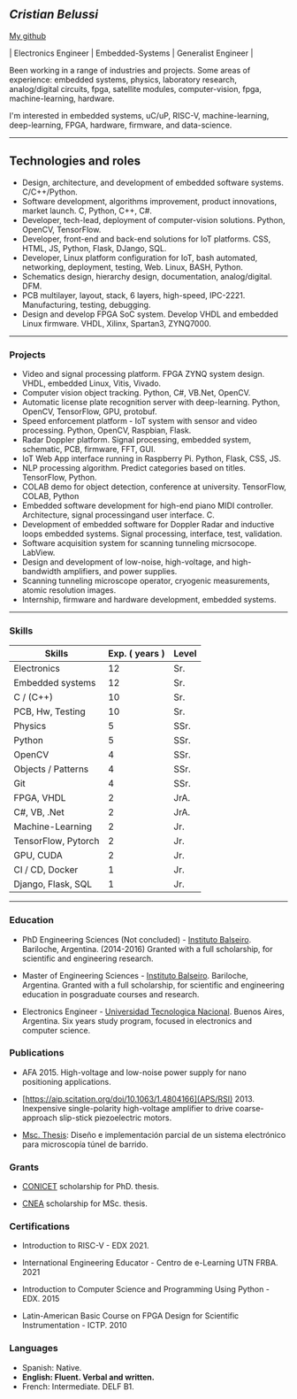 ## _Cristian Belussi_ 


[My github](https://github.com/xtianhb) 

| Electronics Engineer | Embedded-Systems | Generalist Engineer |

Been working in a range of industries and projects. Some areas of experience: 
embedded systems, physics, laboratory research, analog/digital circuits, fpga,
satellite modules, computer-vision, fpga, machine-learning, hardware.

I'm interested in embedded systems, uC/uP, RISC-V, machine-learning, 
deep-learning, FPGA, hardware, firmware, and data-science.

* * *

## Technologies and roles

- Design, architecture, and development of embedded software systems. C/C++/Python.
- Software development, algorithms improvement, product innovations, market launch. C, Python, C++, C#.
- Developer, tech-lead, deployment of computer-vision solutions. Python, OpenCV, TensorFlow.
- Developer, front-end and back-end solutions for IoT platforms. CSS, HTML, JS, Python, Flask, DJango, SQL.
- Developer, Linux platform configuration for IoT, bash automated, networking, deployment, testing, Web. Linux, BASH, Python.
- Schematics design, hierarchy design, documentation, analog/digital. DFM.
- PCB multilayer, layout, stack, 6 layers, high-speed, IPC-2221. Manufacturing, testing, debugging.
- Design and develop FPGA SoC system. Develop VHDL and embedded Linux firmware. VHDL, Xilinx, Spartan3, ZYNQ7000.

* * *

### Projects

- Video and signal processing platform. FPGA ZYNQ system design. VHDL, embedded Linux, Vitis, Vivado.
- Computer vision object tracking. Python, C#, VB.Net, OpenCV.
- Automatic license plate recognition server with deep-learning. Python, OpenCV, TensorFlow, GPU, protobuf.
- Speed enforcement platform - IoT system with sensor and video processing. Python, OpenCV, Raspbian, Flask.
- Radar Doppler platform. Signal processing, embedded system, schematic, PCB, firmware, FFT, GUI.
- IoT Web App interface running in Raspberry Pi. Python, Flask, CSS, JS.
- NLP processing algorithm. Predict categories based on titles. TensorFlow, Python.
- COLAB demo for object detection, conference at university. TensorFlow, COLAB, Python
- Embedded software development for high-end piano MIDI controller. Architecture, signal processingand user interface. C.
- Development of embedded software for Doppler Radar and inductive loops embedded systems. Signal processing, interface, test, validation.
- Software acquisition system for scanning tunneling micrsocope. LabView.
- Design and development of low-noise, high-voltage, and high-bandwidth amplifiers, and power supplies.
- Scanning tunneling microscope operator, cryogenic measurements, atomic resolution images.
- Internship, firmware and hardware development, embedded systems.

* * *

### Skills

| Skills | Exp. ( years ) | Level |
|-------|--------|---------|
| Electronics | 12  | Sr. |
| Embedded systems | 12  | Sr. |
| C / (C++) | 10  | Sr.  |
| PCB, Hw, Testing   | 10  | Sr. |
| Physics | 5  | SSr. |
| Python | 5 |  SSr. |
| OpenCV | 4  | SSr.|
| Objects / Patterns | 4 |  SSr. |
| Git | 4  | SSr. |
| FPGA, VHDL | 2  | JrA. |
| C#, VB, .Net| 2  | JrA. |
| Machine-Learning | 2  | Jr. |
| TensorFlow, Pytorch | 2  | Jr. |
| GPU, CUDA | 2  | Jr. |
| CI / CD, Docker | 1  | Jr. |
| Django, Flask, SQL | 1 | Jr. |

* * *

### Education

- PhD Engineering Sciences (Not concluded) - [Instituto Balseiro](http://ib.edu.ar). Bariloche, Argentina. (2014-2016) 
Granted with a full scholarship, for scientific and engineering research.

- Master of Engineering Sciences - [Instituto Balseiro](http://ib.edu.ar). Bariloche, Argentina. 
Granted with a full scholarship, for scientific and engineering education in posgraduate courses and research. 

- Electronics Engineer - [Universidad Tecnologica Nacional](http://www.frh.utn.edu.ar/). Buenos Aires, Argentina. Six years study program, focused in electronics and computer science.

### Publications

- AFA 2015. High-voltage and low-noise power supply for nano positioning applications.

- [https://aip.scitation.org/doi/10.1063/1.4804166](APS/RSI) 2013. Inexpensive single-polarity high-voltage amplifier to drive coarse-approach slip-stick piezoelectric motors.

- [Msc. Thesis](https://fisica.cab.cnea.gov.ar/bt/images/7/74/Tesina_Belussi.pdf): Diseño e implementación parcial de un sistema electrónico para microscopía túnel de barrido.

### Grants

- [CONICET](https://www.argentina.gob.ar/cnea) scholarship for PhD. thesis.

- [CNEA](http://cnea.gov.ar) scholarship for MSc. thesis.


### Certifications

- Introduction to RISC-V - EDX 2021.

- International Engineering Educator - Centro de e-Learning UTN FRBA. 2021

- Introduction to Computer Science and Programming Using Python - EDX. 2015

- Latin-American Basic Course on FPGA Design for Scientific Instrumentation - ICTP. 2010

### Languages
- Spanish: Native.
- **English: Fluent. Verbal and written.**
- French: Intermediate. DELF B1.
